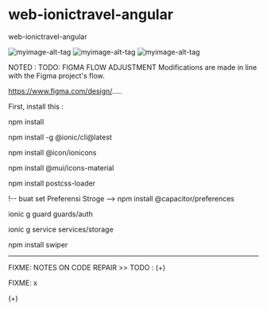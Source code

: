 # web-ionictravel-angular
web-ionictravel-angular 

![myimage-alt-tag](https://github.com/rakaardiansyah/web-gotravel/blob/main/image/1GoTravel-Home.png)
![myimage-alt-tag](https://github.com/rakaardiansyah/web-gotravel/blob/main/image/2GoTravel-Sidebar.png)
![myimage-alt-tag](https://github.com/rakaardiansyah/web-gotravel/blob/main/image/3GoTravel-DetailArtikel.png)


NOTED : TODO: FIGMA FLOW ADJUSTMENT Modifications are made in line with the Figma project's flow. 

https://www.figma.com/design/.....


First, install this :

npm install

npm install -g @ionic/cli@latest

npm install @icon/ionicons

npm install @mui/icons-material

npm install postcss-loader

!-- buat set Preferensi Stroge -->
npm install @capacitor/preferences


<!-- TODO: buat security setelah login -->
ionic g guard guards/auth

ionic g service services/storage


<!-- SwiperJS.   -->
npm install swiper


------------------------------------------------------------------------------------------------------------------------------------------
FIXME: NOTES ON CODE REPAIR >>
TODO : 
(+)

FIXME: x

(+) 
